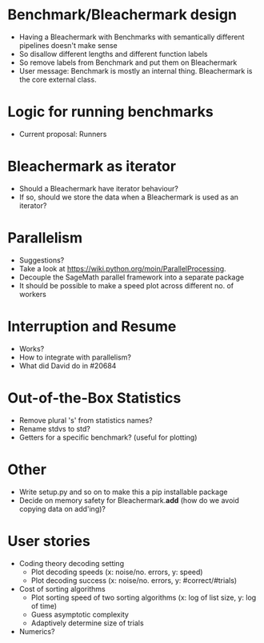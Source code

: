 # Benchmark/Bleachermark design

- Having a Bleachermark with Benchmarks with semantically different pipelines doesn't make sense
- So disallow different lengths and different function labels
- So remove labels from Benchmark and put them on Bleachermark
- User message: Benchmark is mostly an internal thing. Bleachermark is the core external class.

# Logic for running benchmarks

- Current proposal: Runners

# Bleachermark as iterator

- Should a Bleachermark have iterator behaviour?
- If so, should we store the data when a Bleachermark is used as an iterator?

# Parallelism

- Suggestions?
- Take a look at https://wiki.python.org/moin/ParallelProcessing.
- Decouple the SageMath parallel framework into a separate package
- It should be possible to make a speed plot across different no. of workers

# Interruption and Resume

- Works?
- How to integrate with parallelism?
- What did David do in #20684

# Out-of-the-Box Statistics

- Remove plural 's' from statistics names?
- Rename stdvs to std?
- Getters for a specific benchmark? (useful for plotting)


#  Other
- Write setup.py and so on to make this a pip installable package
- Decide on memory safety for Bleachermark.__add__ (how do we avoid copying data on add'ing)?


# User stories

- Coding theory decoding setting
    - Plot decoding speeds (x: noise/no. errors, y: speed)
    - Plot decoding success (x: noise/no. errors, y: #correct/#trials)
- Cost of sorting algorithms
    - Plot sorting speed of two sorting algorithms (x: log of list size, y: log of time)
    - Guess asymptotic complexity
    - Adaptively determine size of trials
- Numerics?
